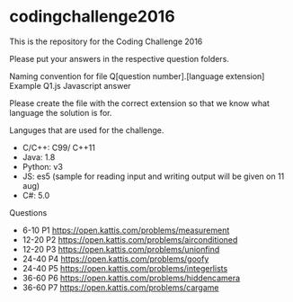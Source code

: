 # codingchallenge2016
This is the repository for the Coding Challenge 2016

Please put your answers in the respective question folders.

Naming convention for file
Q[question number].[language extension]
Example Q1.js Javascript answer

Please create the file with the correct extension so that we know what language the solution is for. 

Languges that are used for the challenge.
-	C/C++: C99/ C++11 
-	Java: 1.8
-	Python: v3
-	JS: es5 (sample for reading input and writing output will be given on 11 aug)
-	C#: 5.0

Questions
- 6-10 P1 https://open.kattis.com/problems/measurement  
- 12-20 P2 https://open.kattis.com/problems/airconditioned
- 12-20 P3 https://open.kattis.com/problems/unionfind
- 24-40 P4 https://open.kattis.com/problems/goofy
- 24-40 P5 https://open.kattis.com/problems/integerlists
- 36-60 P6 https://open.kattis.com/problems/hiddencamera
- 36-60 P7 https://open.kattis.com/problems/cargame
